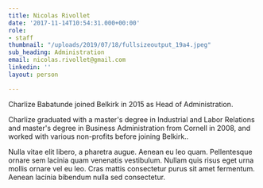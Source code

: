 ```yaml
---
title: Nicolas Rivollet
date: '2017-11-14T10:54:31.000+00:00'
role:
- staff
thumbnail: "/uploads/2019/07/18/fullsizeoutput_19a4.jpeg"
sub_heading: Administration
email: nicolas.rivollet@gmail.com
linkedin: ''
layout: person

---
```

Charlize Babatunde joined Belkirk in 2015 as Head of Administration.

Charlize graduated with a master's degree in Industrial and Labor Relations and master's degree in Business Administration from Cornell in 2008, and worked with various non-profits before joining Belkirk..

Nulla vitae elit libero, a pharetra augue. Aenean eu leo quam. Pellentesque ornare sem lacinia quam venenatis vestibulum. Nullam quis risus eget urna mollis ornare vel eu leo. Cras mattis consectetur purus sit amet fermentum. Aenean lacinia bibendum nulla sed consectetur.